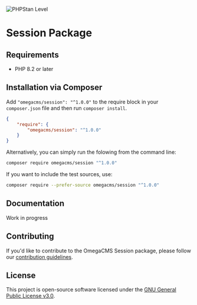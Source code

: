 ![PHPStan Level](https://img.shields.io/badge/PHPStan-level_9-brightgreen)
# Session Package

## Requirements

* PHP 8.2 or later

## Installation via Composer

Add `"omegacms/session": "^1.0.0"` to the require block in your `composer.json` file and then run `composer install`.

```json
{
    "require": {
        "omegacms/session": "^1.0.0"
    }
}
```

Alternatively, you can simply run the folowing from the command line:

```sh
composer require omegacms/session "^1.0.0"
```

If you want to include the test sources, use:

```sh
composer require --prefer-source omegacms/session "^1.0.0"
```

## Documentation

Work in progress

## Contributing

If you'd like to contribute to the OmegaCMS Session package, please follow our [contribution guidelines](CONTRIBUTING.md).

## License

This project is open-source software licensed under the [GNU General Public License v3.0](LICENSE).
